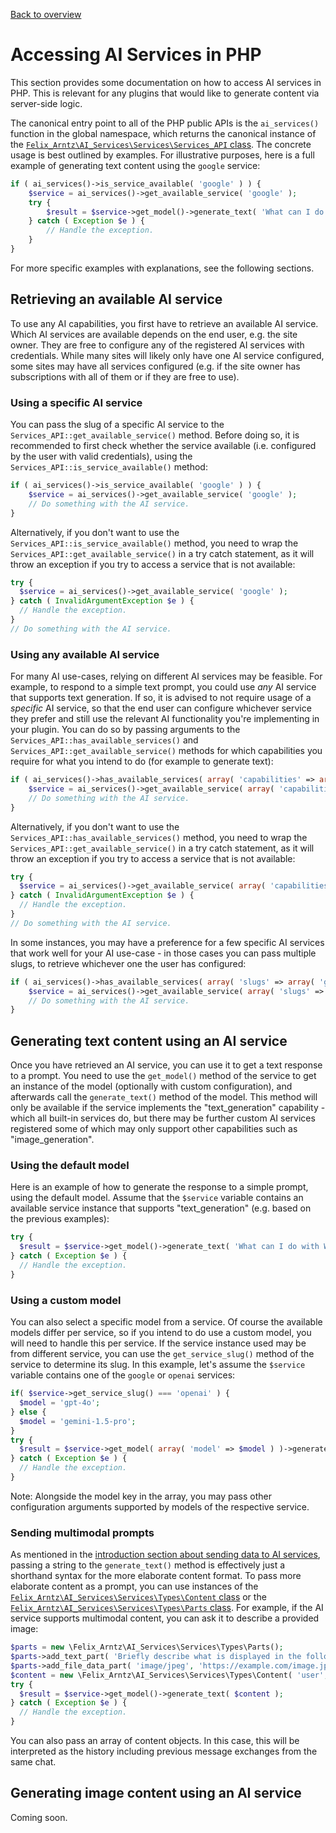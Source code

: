 [Back to overview](./README.md)

# Accessing AI Services in PHP

This section provides some documentation on how to access AI services in PHP. This is relevant for any plugins that would like to generate content via server-side logic.

The canonical entry point to all of the PHP public APIs is the `ai_services()` function in the global namespace, which returns the canonical instance of the [`Felix_Arntz\AI_Services\Services\Services_API` class](../includes/Services/Services_API.php). The concrete usage is best outlined by examples. For illustrative purposes, here is a full example of generating text content using the `google` service:

```php
if ( ai_services()->is_service_available( 'google' ) ) {
	$service = ai_services()->get_available_service( 'google' );
	try {
		$result = $service->get_model()->generate_text( 'What can I do with WordPress?' );
	} catch ( Exception $e ) {
		// Handle the exception.
	}
}
```

For more specific examples with explanations, see the following sections.

## Retrieving an available AI service

To use any AI capabilities, you first have to retrieve an available AI service. Which AI services are available depends on the end user, e.g. the site owner. They are free to configure any of the registered AI services with credentials. While many sites will likely only have one AI service configured, some sites may have all services configured (e.g. if the site owner has subscriptions with all of them or if they are free to use).

### Using a specific AI service

You can pass the slug of a specific AI service to the `Services_API::get_available_service()` method. Before doing so, it is recommended to first check whether the service available (i.e. configured by the user with valid credentials), using the `Services_API::is_service_available()` method:

```php
if ( ai_services()->is_service_available( 'google' ) ) {
	$service = ai_services()->get_available_service( 'google' );
	// Do something with the AI service.
}
```

Alternatively, if you don't want to use the `Services_API::is_service_available()` method, you need to wrap the `Services_API::get_available_service()` in a try catch statement, as it will throw an exception if you try to access a service that is not available:

```php
try {
  $service = ai_services()->get_available_service( 'google' );
} catch ( InvalidArgumentException $e ) {
  // Handle the exception.
}
// Do something with the AI service.
```

### Using any available AI service

For many AI use-cases, relying on different AI services may be feasible. For example, to respond to a simple text prompt, you could use _any_ AI service that supports text generation. If so, it is advised to not require usage of a _specific_ AI service, so that the end user can configure whichever service they prefer and still use the relevant AI functionality you're implementing in your plugin. You can do so by passing arguments to the `Services_API::has_available_services()` and `Services_API::get_available_service()` methods for which capabilities you require for what you intend to do (for example to generate text):

```php
if ( ai_services()->has_available_services( array( 'capabilities' => array( 'text_generation' ) ) ) ) {
	$service = ai_services()->get_available_service( array( 'capabilities' => array( 'text_generation' ) ) );
	// Do something with the AI service.
}
```

Alternatively, if you don't want to use the `Services_API::has_available_services()` method, you need to wrap the `Services_API::get_available_service()` in a try catch statement, as it will throw an exception if you try to access a service that is not available:

```php
try {
  $service = ai_services()->get_available_service( array( 'capabilities' => array( 'text_generation' ) ) );
} catch ( InvalidArgumentException $e ) {
  // Handle the exception.
}
// Do something with the AI service.
```

In some instances, you may have a preference for a few specific AI services that work well for your AI use-case - in those cases you can pass multiple slugs, to retrieve whichever one the user has configured:

```php
if ( ai_services()->has_available_services( array( 'slugs' => array( 'google', 'openai' ) ) ) ) {
	$service = ai_services()->get_available_service( array( 'slugs' => array( 'google', 'openai' ) ) );
	// Do something with the AI service.
}
```

## Generating text content using an AI service

Once you have retrieved an AI service, you can use it to get a text response to a prompt. You need to use the `get_model()` method of the service to get an instance of the model (optionally with custom configuration), and afterwards call the `generate_text()` method of the model. This method will only be available if the service implements the "text_generation" capability - which all built-in services do, but there may be further custom AI services registered some of which may only support other capabilities such as "image_generation".

### Using the default model

Here is an example of how to generate the response to a simple prompt, using the default model. Assume that the `$service` variable contains an available service instance that supports "text_generation" (e.g. based on the previous examples):

```php
try {
  $result = $service->get_model()->generate_text( 'What can I do with WordPress?' );
} catch ( Exception $e ) {
  // Handle the exception.
}
```

### Using a custom model

You can also select a specific model from a service. Of course the available models differ per service, so if you intend to do use a custom model, you will need to handle this per service. If the service instance used may be from different service, you can use the `get_service_slug()` method of the service to determine its slug. In this example, let's assume the `$service` variable contains one of the `google` or `openai` services:

```php
if( $service->get_service_slug() === 'openai' ) {
  $model = 'gpt-4o';
} else {
  $model = 'gemini-1.5-pro';
}
try {
  $result = $service->get_model( array( 'model' => $model ) )->generate_text( 'What can I do with WordPress?' );
} catch ( Exception $e ) {
  // Handle the exception.
}
```

Note: Alongside the model key in the array, you may pass other configuration arguments supported by models of the respective service.

### Sending multimodal prompts

As mentioned in the [introduction section about sending data to AI services](./Introduction-to-AI-Services.md#sending-data-to-AI-services-and-processing-their-responses), passing a string to the `generate_text()` method is effectively just a shorthand syntax for the more elaborate content format. To pass more elaborate content as a prompt, you can use instances of the [`Felix_Arntz\AI_Services\Services\Types\Content` class](../includes/Services/Types/Content.php) or the [`Felix_Arntz\AI_Services\Services\Types\Parts` class](../includes/Services/Types/Parts.php). For example, if the AI service supports multimodal content, you can ask it to describe a provided image:

```php
$parts = new \Felix_Arntz\AI_Services\Services\Types\Parts();
$parts->add_text_part( 'Briefly describe what is displayed in the following image using a single sentence.' );
$parts->add_file_data_part( 'image/jpeg', 'https://example.com/image.jpg' );
$content = new \Felix_Arntz\AI_Services\Services\Types\Content( 'user', $parts );
try {
  $result = $service->get_model()->generate_text( $content );
} catch ( Exception $e ) {
  // Handle the exception.
}
```

You can also pass an array of content objects. In this case, this will be interpreted as the history including previous message exchanges from the same chat.

## Generating image content using an AI service

Coming soon.
